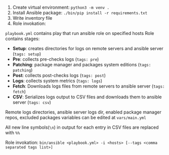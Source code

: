 1. Create virtual environment: `python3 -m venv .`
2. Install Ansible package: `./bin/pip install -r requirements.txt`
3. Write inventory file
3. Role invokation:

`playbook.yml` contains play that run ansible role on specified hosts
Role contains stages:
- __Setup__: creates directories for logs on remote servers and ansible server (`tags: setup`)
- __Pre__: collects pre-checks logs (`tags: pre`)
- __Patching__: package manager and packages system editions (`tags: patching`)
- __Post__: collects post-checks logs (`tags: post`)
- __Logs__: collects system metrics (`tags: logs`)
- __Fetch__: Downloads logs files from remote servers to ansible server (`tags: fetch`)
- __CSV__: Serializes logs output to CSV files and downloads them to ansible server (`tags: csv`)

Remote logs directories, ansible server logs dir, enabled package manager repos, excluded packages variables can be edited at `vars/main.yml`

All new line symbols(`\n`) in output for each entry in CSV files are replaced with `%%` 

Role invokation: `bin/ansible <playbook.yml> -i <hosts> [--tags <comma separated tags list>]`